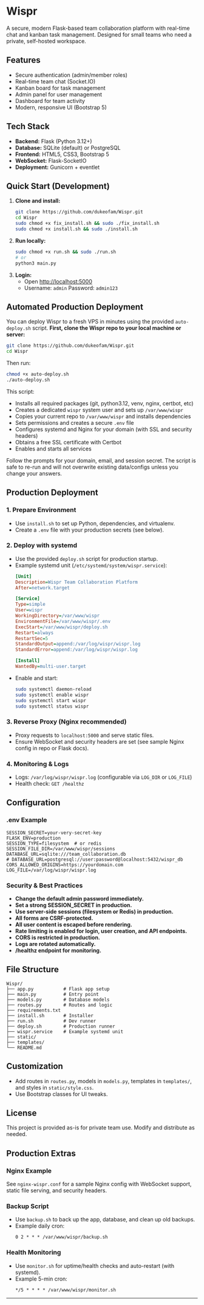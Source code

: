 # Wispr

A secure, modern Flask-based team collaboration platform with real-time chat and kanban task management. Designed for small teams who need a private, self-hosted workspace.

## Features
- Secure authentication (admin/member roles)
- Real-time team chat (Socket.IO)
- Kanban board for task management
- Admin panel for user management
- Dashboard for team activity
- Modern, responsive UI (Bootstrap 5)

## Tech Stack
- **Backend:** Flask (Python 3.12+)
- **Database:** SQLite (default) or PostgreSQL
- **Frontend:** HTML5, CSS3, Bootstrap 5
- **WebSocket:** Flask-SocketIO
- **Deployment:** Gunicorn + eventlet

## Quick Start (Development)

1. **Clone and install:**
   ```bash
   git clone https://github.com/dukeofam/Wispr.git
   cd Wispr
   sudo chmod +x fix_install.sh && sudo ./fix_install.sh
   sudo chmod +x install.sh && sudo ./install.sh
   ```
2. **Run locally:**
   ```bash
   sudo chmod +x run.sh && sudo ./run.sh
   # or
   python3 main.py
   ```
3. **Login:**
   - Open [http://localhost:5000](http://localhost:5000)
   - Username: `admin`  Password: `admin123`

## Automated Production Deployment

You can deploy Wispr to a fresh VPS in minutes using the provided `auto-deploy.sh` script. **First, clone the Wispr repo to your local machine or server:**
```bash
git clone https://github.com/dukeofam/Wispr.git
cd Wispr
```
Then run:
```bash
chmod +x auto-deploy.sh
./auto-deploy.sh
```
This script:
- Installs all required packages (git, python3.12, venv, nginx, certbot, etc)
- Creates a dedicated `wispr` system user and sets up `/var/www/wispr`
- Copies your current repo to `/var/www/wispr` and installs dependencies
- Sets permissions and creates a secure `.env` file
- Configures systemd and Nginx for your domain (with SSL and security headers)
- Obtains a free SSL certificate with Certbot
- Enables and starts all services

Follow the prompts for your domain, email, and session secret. The script is safe to re-run and will not overwrite existing data/configs unless you change your answers.

## Production Deployment

### 1. Prepare Environment
- Use `install.sh` to set up Python, dependencies, and virtualenv.
- Create a `.env` file with your production secrets (see below).

### 2. Deploy with systemd
- Use the provided `deploy.sh` script for production startup.
- Example systemd unit (`/etc/systemd/system/wispr.service`):
  ```ini
  [Unit]
  Description=Wispr Team Collaboration Platform
  After=network.target

  [Service]
  Type=simple
  User=wispr
  WorkingDirectory=/var/www/wispr
  EnvironmentFile=/var/www/wispr/.env
  ExecStart=/var/www/wispr/deploy.sh
  Restart=always
  RestartSec=5
  StandardOutput=append:/var/log/wispr/wispr.log
  StandardError=append:/var/log/wispr/wispr.log

  [Install]
  WantedBy=multi-user.target
  ```
- Enable and start:
  ```bash
  sudo systemctl daemon-reload
  sudo systemctl enable wispr
  sudo systemctl start wispr
  sudo systemctl status wispr
  ```

### 3. Reverse Proxy (Nginx recommended)
- Proxy requests to `localhost:5000` and serve static files.
- Ensure WebSocket and security headers are set (see sample Nginx config in repo or Flask docs).

### 4. Monitoring & Logs
- Logs: `/var/log/wispr/wispr.log` (configurable via `LOG_DIR` or `LOG_FILE`)
- Health check: `GET /healthz`

## Configuration

### .env Example
```
SESSION_SECRET=your-very-secret-key
FLASK_ENV=production
SESSION_TYPE=filesystem  # or redis
SESSION_FILE_DIR=/var/www/wispr/sessions
DATABASE_URL=sqlite:///team_collaboration.db
# DATABASE_URL=postgresql://user:password@localhost:5432/wispr_db
CORS_ALLOWED_ORIGINS=https://yourdomain.com
LOG_FILE=/var/log/wispr/wispr.log
```

### Security & Best Practices
- **Change the default admin password immediately.**
- **Set a strong SESSION_SECRET in production.**
- **Use server-side sessions (filesystem or Redis) in production.**
- **All forms are CSRF-protected.**
- **All user content is escaped before rendering.**
- **Rate limiting is enabled for login, user creation, and API endpoints.**
- **CORS is restricted in production.**
- **Logs are rotated automatically.**
- **/healthz endpoint for monitoring.**

## File Structure
```
Wispr/
├── app.py           # Flask app setup
├── main.py          # Entry point
├── models.py        # Database models
├── routes.py        # Routes and logic
├── requirements.txt
├── install.sh       # Installer
├── run.sh           # Dev runner
├── deploy.sh        # Production runner
├── wispr.service    # Example systemd unit
├── static/
├── templates/
└── README.md
```

## Customization
- Add routes in `routes.py`, models in `models.py`, templates in `templates/`, and styles in `static/style.css`.
- Use Bootstrap classes for UI tweaks.

## License
This project is provided as-is for private team use. Modify and distribute as needed.

## Production Extras

### Nginx Example
See `nginx-wispr.conf` for a sample Nginx config with WebSocket support, static file serving, and security headers.

### Backup Script
- Use `backup.sh` to back up the app, database, and clean up old backups.
- Example daily cron:
  ```cron
  0 2 * * * /var/www/wispr/backup.sh
  ```

### Health Monitoring
- Use `monitor.sh` for uptime/health checks and auto-restart (with systemd).
- Example 5-min cron:
  ```cron
  */5 * * * * /var/www/wispr/monitor.sh
  ```

---
